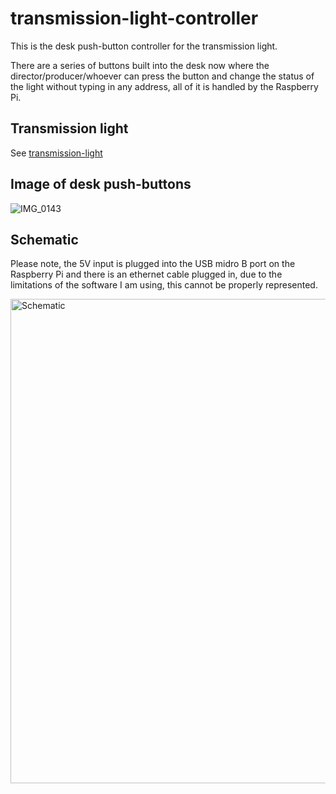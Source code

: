 # transmission-light-controller
This is the desk push-button controller for the transmission light.

There are a series of buttons built into the desk now where the director/producer/whoever can press the button and change the status of the light without typing in any address, all of it is handled by the Raspberry Pi.

## Transmission light

See [transmission-light](https://github.com/ystv/transmission-light)

## Image of desk push-buttons

![IMG_0143](https://user-images.githubusercontent.com/20305872/142933789-d51d1633-dde4-4700-bee0-f6ebac10132c.jpg)

## Schematic

Please note, the 5V input is plugged into the USB midro B port on the Raspberry Pi and there is an ethernet cable plugged in, due to the limitations of the software I am using, this cannot be properly represented.

<img width="775" alt="Schematic" src="https://user-images.githubusercontent.com/20305872/142750770-906be39e-7edd-4597-b37f-3d937284b314.png">

